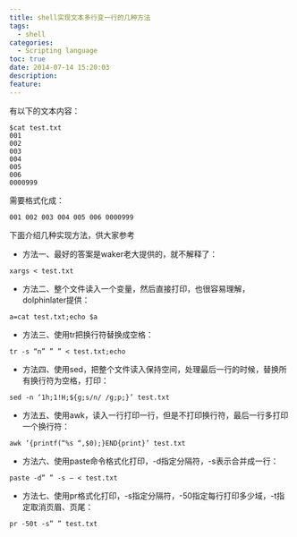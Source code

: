 ```yaml
---
title: shell实现文本多行变一行的几种方法
tags:
  - shell
categories:
  - Scripting language
toc: true
date: 2014-07-14 15:20:03
description:
feature:
---
```


有以下的文本内容：
``` shell
$cat test.txt
001
002
003
004
005
006
0000999
```
需要格式化成：
``` shell
001 002 003 004 005 006 0000999
```
下面介绍几种实现方法，供大家参考

* 方法一、最好的答案是waker老大提供的，就不解释了：
``` shell
xargs < test.txt
```
* 方法二、整个文件读入一个变量，然后直接打印，也很容易理解，dolphinlater提供：
``` shell
a=cat test.txt;echo $a
```

* 方法三、使用tr把换行符替换成空格：
``` shell
tr -s “n” ” ” < test.txt;echo
```

* 方法四、使用sed，把整个文件读入保持空间，处理最后一行的时候，替换所有换行符为空格，打印：
``` shell
sed -n ‘1h;1!H;${g;s/n/ /g;p;}’ test.txt
```

* 方法五、使用awk，读入一行打印一行，但是不打印换行符，最后一行多打印一个换行符：
``` shell
awk ‘{printf(“%s “,$0);}END{print}’ test.txt
```

* 方法六、使用paste命令格式化打印，-d指定分隔符，-s表示合并成一行：
``` shell
paste -d” ” -s – < test.txt
```

* 方法七、使用pr格式化打印，-s指定分隔符，-50指定每行打印多少域，-t指定取消页眉、页尾：
``` shell
pr -50t -s” ” test.txt
```